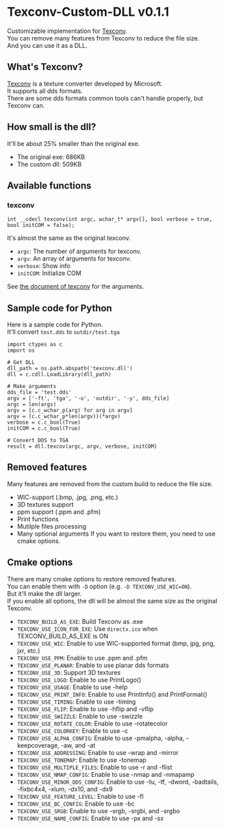 # Texconv-Custom-DLL v0.1.1
Customizable implementation for [Texconv](https://github.com/microsoft/DirectXTex/wiki/Texconv).<br>
You can remove many features from Texconv to reduce the file size.<br>
And you can use it as a DLL.

## What's Texconv?
[Texconv](https://github.com/microsoft/DirectXTex/wiki/Texconv)
is a texture converter developed by Microsoft.<br>
It supports all dds formats.<br>
There are some dds formats common tools can't handle properly, but Texconv can.

## How small is the dll?
It'll be about 25% smaller than the original exe.
- The original exe: 686KB
- The custom dll: 509KB

## Available functions
### texconv
```
int __cdecl texconv(int argc, wchar_t* argv[], bool verbose = true,  bool initCOM = false);
```
It's almost the same as the original texconv.
- `argc`: The number of arguments for texconv.
- `argv`: An array of arguments for texconv.
- `verbose`: Show info
- `initCOM`: Initialize COM

See [the document of texconv](https://github.com/microsoft/DirectXTex/wiki/Texconv) for the arguments.

## Sample code for Python
Here is a sample code for Python.<br>
It'll convert `test.dds` to `outdir/test.tga`
```
import ctypes as c
import os

# Get DLL
dll_path = os.path.abspath('texconv.dll')
dll = c.cdll.LoadLibrary(dll_path)

# Make arguments
dds_file = 'test.dds'
argv = ['-ft', 'tga', '-o', 'outdir', '-y', dds_file]
argc = len(args)
argv = [c.c_wchar_p(arg) for arg in argv]
argv = (c.c_wchar_p*len(argv))(*argv)
verbose = c.c_bool(True)
initCOM = c.c_bool(True)

# Convert DDS to TGA
result = dll.texcov(argc, argv, verbose, initCOM)
```

## Removed features
Many features are removed from the custom build to reduce the file size.<br>
- WIC-support (.bmp, .jpg, .png, etc.)
- 3D textures support
- ppm support (.ppm and .pfm)
- Print functions
- Mutilple files processing
- Many optional arguments
If you want to restore them, you need to use cmake options.

## Cmake options
There are many cmake options to restore removed features.<br>
You can enable them with `-D` option (e.g. `-D TEXCONV_USE_WIC=ON`).<br>
But it'll make the dll larger.<br>
If you enable all options, the dll will be almost the same size as the original Texconv.<br>
- `TEXCONV_BUILD_AS_EXE`: Build Texconv as .exe
- `TEXCONV_USE_ICON_FOR_EXE`: Use `directx.ico` when TEXCONV_BUILD_AS_EXE is ON
- `TEXCONV_USE_WIC`: Enable to use WIC-supported format (bmp, jpg, png, jxr, etc.)
- `TEXCONV_USE_PPM`: Enable to use .ppm and .pfm
- `TEXCONV_USE_PLANAR`: Enable to use planar dds formats
- `TEXCONV_USE_3D`: Support 3D textures
- `TEXCONV_USE_LOGO`: Enable to use PrintLogo()
- `TEXCONV_USE_USAGE`: Enable to use -help
- `TEXCONV_USE_PRINT_INFO`: Enable to use PrintInfo() and PrintFormat()
- `TEXCONV_USE_TIMING`: Enable to use -timing
- `TEXCONV_USE_FLIP`: Enable to use -hflip and -vflip
- `TEXCONV_USE_SWIZZLE`: Enable to use -swizzle
- `TEXCONV_USE_ROTATE_COLOR`: Enable to use -rotatecolor
- `TEXCONV_USE_COLORKEY`: Enable to use -c
- `TEXCONV_USE_ALPHA_CONFIG`: Enable to use -pmalpha, -alpha, -keepcoverage, -aw, and -at
- `TEXCONV_USE_ADDRESSING`: Enable to use -wrap and -mirror
- `TEXCONV_USE_TONEMAP`: Enable to use -tonemap
- `TEXCONV_USE_MULTIPLE_FILES`: Enable to use -r and -flist
- `TEXCONV_USE_NMAP_CONFIG`: Enable to use -nmap and -nmapamp
- `TEXCONV_USE_MINOR_DDS_CONFIG`: Enable to use -tu, -tf, -dword, -badtails, -fixbc4x4, -xlum, -dx10, and -dx9
- `TEXCONV_USE_FEATURE_LEVEL`: Enable to use -fl
- `TEXCONV_USE_BC_CONFIG`: Enable to use -bc
- `TEXCONV_USE_SRGB`: Enable to use -srgb, -srgbi, and -srgbo
- `TEXCONV_USE_NAME_CONFIG`: Enable to use -px and -sx